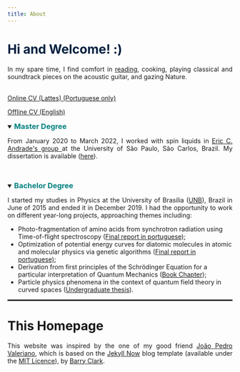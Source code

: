 ```yaml
---
title: About 
---
```


<h1 style="color: #00203FFF;"> Hi and Welcome! :) </h1>
<!--
<p style="text-align:justify"> I'm a physics master's student at (<a href="https://www2.ifsc.usp.br/english/">IFSC</a>) at the University of São Paulo, São Carlos, Brazil, currently working on the study of spin liquids using numerical and analytical techniques such as the Variational Monte Carlo and mean field theories. In general, my research interests lie on understanding how complex and unique phenomena may emerge from interactions between <i>(almost)</i> fundamental blocks of nature, i.e., quasiparticles and particles; for this challenging endeavor, we use established theoretical and computational methods in physics. I'm also deeply interested in the development of new numerical techniques in the context of many-body physics.</p>
-->
<!--
I'm currently a first year PhD student at (<a href="https://www.uibk.ac.at/th-physik/index.html.en">ITP</a>) in the Leopold-Franzens-Universität Innsbruck, Austria, currently working on the rich physics surrounding Moiré systems in Prof. Mathias Scheurer's <a href="https://www.uibk.ac.at/th-physik/staff/scheurer/">group</a>. In general, my research interests lie on understanding how complex and unique phenomena may emerge from interactions between <i>(almost)</i> fundamental blocks of nature, i.e., quasiparticles and particles; for this challenging endeavor, we use established theoretical and computational methods in physics. I'm also deeply interested in the development of new numerical techniques in the context of many-body physics.


<p style="text-align:justify"> For educational purposes, after working with a diverse public for five years I discovered that I really enjoy teaching and developing innovative solutions for teaching physics in a more interesting way. There's nothing better than kindly helping others through education. Apart from Academia and in a methodological sense, software development and data analysis in a broader scope are 'my cup of tea'.   </p>
-->
<p style="text-align:justify"> In my spare time, I find comfort in <a href="https://www.goodreads.com/user/show/117614351-jo-o-augusto-sobral-da-silva">reading</a>, cooking, playing classical and soundtrack pieces on the acoustic guitar, and gazing Nature. 
<br> <br>

<a href="http://lattes.cnpq.br/6559029217359209"> Online CV (Lattes) (Portuguese only)</a> <br>

<a target="_blank" href="../files/offlinecv_en_joaoa.pdf">Offline CV (English)</a>

<details open>
<summary><h3 style="color:#008080;display:inline">Master Degree</h3></summary>

<p style="text-align:justify">From January 2020 to March 2022, I worked with spin liquids in <a href="https://sites.google.com/site/castroeandrade"> Eric C. Andrade's group </a>at the University of São Paulo, São Carlos, Brazil. My dissertation is available (<a href="../publications#tcc">here</a>).
</p>
<br>
<br>
  
</details>  
<details open>
<summary><h3 style="color: #008080;display:inline">Bachelor Degree</h3></summary> 

<p style="text-align:justify">I started my studies in Physics at the University of Brasília (<a href="https://international.unb.br/">UNB</a>), Brazil in June of 2015 and ended it in December 2019. I had the opportunity to work on different year-long projects, approaching themes including:

</p>

<ul>
<li>Photo-fragmentation of amino acids from synchrotron radiation using Time-of-flight spectroscopy (<a target="_blank" href="../files/final-report-spec.pdf">Final report in portuguese)</a>;</li>
<li>
Optimization of potential energy curves for diatomic molecules in atomic and molecular physics via genetic algorithms (<a target="_blank" href="../files/final-report-ga.pdf">Final report in portuguese)</a>;</li>
<li>Derivation from first principles of the Schrödinger Equation for a particular interpretation of Quantum Mechanics (<a href="../publications#bc">Book Chapter</a>); </li>
<li>Particle physics phenomena in the context of quantum field theory in curved spaces (<a href="../publications#tcc">Undergraduate thesis</a>).</li>
</ul>

</details>


<!--
<a target="_blank" href="../files/jasbf2021.pdf">Poster</a> presentation at the <a href="http://sbfisica.org.br/~eosbf/2021/index.php/pt/"> Autumn Meeting of the Brazilian Physical Society 2021 </a> <br>
  
<a target="_blank" href="../files/posterSIFSC11.pdf">Poster</a> presentation at the <a href="https://sifsc.ifsc.usp.br/"> Semana Integrada da Graduação e Pós-Graduação do Instituto de Física de São Carlos 2021:</a>

<ul>
<li>  <a href="https://www.youtube.com/watch?v=JE6LxKKkF-A"> Presentation </a> at youtube (portuguese only).</li>
</ul>
<div style="text-align: center;">

  <img src="../images/bitmap.png"  style="width: 55vw;height: auto;" >

</div> -->



<hr style="border: 1px solid" noshade>

<h1>This Homepage</h1>
<p style="text-align:justify">This website was inspired by the one of my good friend <a href="https://joaovaleriano.github.io/">João Pedro Valeriano</a>, which is based on the <a href="https://github.com/barryclark/jekyll-now">Jekyll Now</a> blog template (available under the <a href="https://opensource.org/licenses/MIT">MIT Licence</a>), by <a href="https://github.com/barryclark">Barry Clark</a>.</p>
